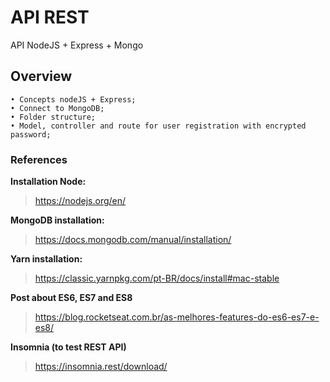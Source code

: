 # API REST
API NodeJS + Express + Mongo

## Overview
    • Concepts nodeJS + Express;
    • Connect to MongoDB;
    • Folder structure;
    • Model, controller and route for user registration with encrypted password;

### References
**Installation Node:**
> https://nodejs.org/en/

**MongoDB installation:**
> https://docs.mongodb.com/manual/installation/

**Yarn installation:**
> https://classic.yarnpkg.com/pt-BR/docs/install#mac-stable

**Post about ES6, ES7 and ES8**
> https://blog.rocketseat.com.br/as-melhores-features-do-es6-es7-e-es8/

**Insomnia (to test REST API)**
> https://insomnia.rest/download/
